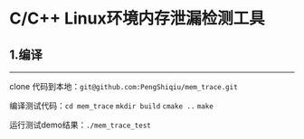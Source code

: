 #   C/C++ Linux环境内存泄漏检测工具


## 1.编译

------------

clone 代码到本地：`git@github.com:PengShiqiu/mem_trace.git`

编译测试代码：`cd mem_trace` 
            `mkdir build`
            `cmake ..`
            `make`

运行测试demo结果：`./mem_trace_test `